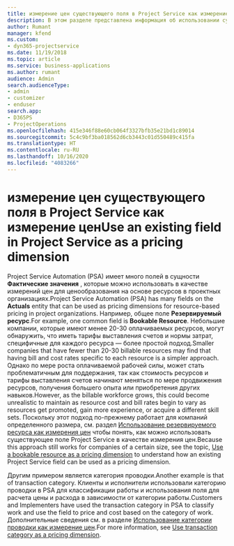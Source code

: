 ```yaml
---
title: измерение цен существующего поля в Project Service как измерение цен
description: В этом разделе представлена информация об использовании существующих полей Project Service в качестве измерений цен.
author: Rumant
manager: kfend
ms.custom:
- dyn365-projectservice
ms.date: 11/19/2018
ms.topic: article
ms.service: business-applications
ms.author: rumant
audience: Admin
search.audienceType:
- admin
- customizer
- enduser
search.app:
- D365PS
- ProjectOperations
ms.openlocfilehash: 415e346f88e60cb064f3327bfb35e21bd1c89014
ms.sourcegitcommit: 5c4c9bf3ba018562d6cb3443c01d550489c415fa
ms.translationtype: HT
ms.contentlocale: ru-RU
ms.lasthandoff: 10/16/2020
ms.locfileid: "4083266"
---
```

# <a name="use-an-existing-field-in-project-service-as-a-pricing-dimension"></a><span data-ttu-id="cf5e4-103">измерение цен существующего поля в Project Service как измерение цен</span><span class="sxs-lookup"><span data-stu-id="cf5e4-103">Use an existing field in Project Service as a pricing dimension</span></span>

<span data-ttu-id="cf5e4-104">Project Service Automation (PSA) имеет много полей в сущности **Фактические значения** , которые можно использовать в качестве измерений цен для ценообразования на основе ресурсов в проектных организациях.</span><span class="sxs-lookup"><span data-stu-id="cf5e4-104">Project Service Automation (PSA) has many fields on the **Actuals** entity that can be used as pricing dimensions for resource-based pricing in project organizations.</span></span> <span data-ttu-id="cf5e4-105">Например, общее поле **Резервируемый ресурс**.</span><span class="sxs-lookup"><span data-stu-id="cf5e4-105">For example, one common field is **Bookable Resource**.</span></span> <span data-ttu-id="cf5e4-106">Небольшие компании, которые имеют менее 20-30 оплачиваемых ресурсов, могут обнаружить, что иметь тарифы выставления счетов и нормы затрат, специфичные для каждого ресурса — более простой подход.</span><span class="sxs-lookup"><span data-stu-id="cf5e4-106">Smaller companies that have fewer than 20-30 billable resources may find that having bill and cost rates specific to each resource is a simpler approach.</span></span> <span data-ttu-id="cf5e4-107">Однако по мере роста оплачиваемой рабочей силы, может стать проблематичным для поддержания, так как стоимость ресурсов и тарифы выставления счетов начинают меняться по мере продвижения ресурсов, получения большего опыта или приобретения других навыков.</span><span class="sxs-lookup"><span data-stu-id="cf5e4-107">However, as the billable workforce grows, this could become unrealistic to maintain as resource cost and bill rates begin to vary as resources get promoted, gain more experience, or acquire a different skill sets.</span></span> <span data-ttu-id="cf5e4-108">Поскольку этот подход по-прежнему работает для компаний определенного размера, см. раздел [Использование резервируемого ресурса как измерения цен](bookable-resource-pricing-dimension.md) чтобы понять, как можно использовать существующее поле Project Service в качестве измерения цен.</span><span class="sxs-lookup"><span data-stu-id="cf5e4-108">Because this approach still works for companies of a certain size, see the topic, [Use a bookable resource as a pricing dimension](bookable-resource-pricing-dimension.md) to understand how an existing Project Service field can be used as a pricing dimension.</span></span>

<span data-ttu-id="cf5e4-109">Другим примером является категория проводки.</span><span class="sxs-lookup"><span data-stu-id="cf5e4-109">Another example is that of transaction category.</span></span> <span data-ttu-id="cf5e4-110">Клиенты и исполнители использовали категорию проводки в PSA для классификации работы и использования поля для расчета цены и расхода в зависимости от категории работы.</span><span class="sxs-lookup"><span data-stu-id="cf5e4-110">Customers and Implementers have used the transaction category in PSA to classify work and use the field to price and cost based on the category of work.</span></span> <span data-ttu-id="cf5e4-111">Дополнительные сведения см. в разделе [Использование категории проводки как измерение цен](transaction-category-pricing-dimension.md).</span><span class="sxs-lookup"><span data-stu-id="cf5e4-111">For more information, see [Use transaction category as a pricing dimension](transaction-category-pricing-dimension.md).</span></span>
